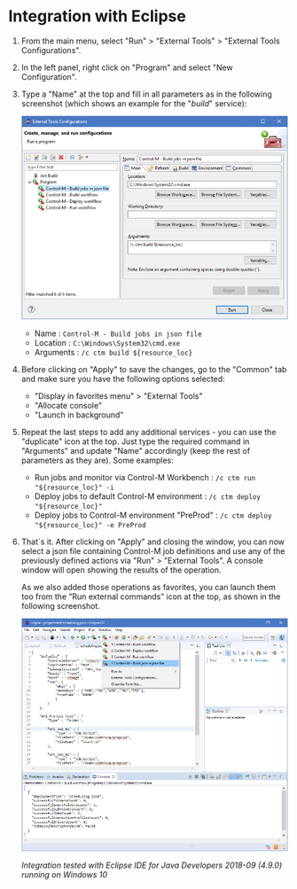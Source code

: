 # Integration with Eclipse

1. From the main menu, select "Run" > "External Tools" > "External Tools Configurations".

2.	In the left panel, right click on "Program" and select "New Configuration".

3. Type a "Name" at the top and fill in all parameters as in the following screenshot (which shows an example for the "*build*" service):

   ![Eclipse Config](/601-integration-with-ides-and-code-editors/images/eclipse_config.png) 

   * Name : ```Control-M - Build jobs in json file```
   * Location : ```C:\Windows\System32\cmd.exe```
   * Arguments : ```/c ctm build ${resource_loc}```

4. Before clicking on "Apply" to save the changes, go to the "Common" tab and make sure you have the following options selected:

   * "Display in favorites menu" > "External Tools"
   * "Allocate console"
   * "Launch in background"

5. Repeat the last steps to add any additional services - you can use the "duplicate" icon at the top. Just type the required command in "Arguments" and update "Name" accordingly (keep the rest of parameters as they are). Some examples:

   * Run jobs and monitor via Control-M Workbench : ```/c ctm run "${resource_loc}" -i```
   * Deploy jobs to default Control-M environment : ```/c ctm deploy "${resource_loc}"```
   * Deploy jobs to Control-M environment "PreProd" : ```/c ctm deploy "${resource_loc}" -e PreProd```
      
6. That´s it. After clicking on "Apply" and closing the window, you can now select a json file containing Control-M job definitions and use any of the previously defined actions via "Run" > "External Tools". A console window will open showing the results of the operation.

   As we also added those operations as favorites, you can launch them too from the “Run external commands” icon at the top, as shown in the following screenshot.

   ![Eclipse Menu](/601-integration-with-ides-and-code-editors/images/eclipse_menu.png) 

   *Integration tested with Eclipse IDE for Java Developers 2018-09 (4.9.0) running on Windows 10*
